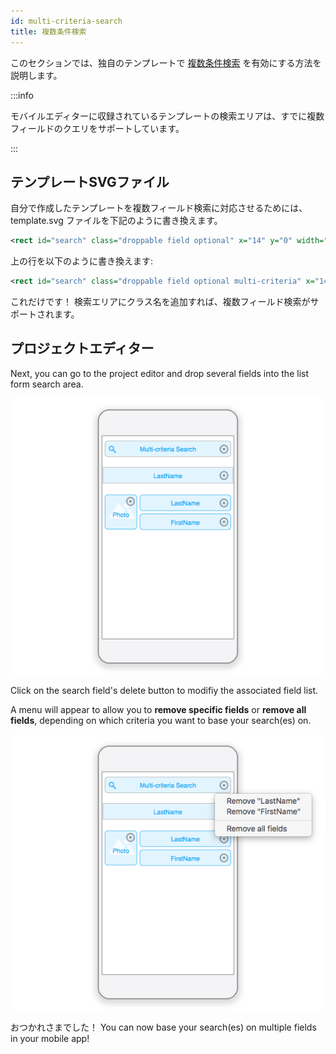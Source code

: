 ```yaml
---
id: multi-criteria-search
title: 複数条件検索
---
```



このセクションでは、独自のテンプレートで [複数条件検索](../../project-definition/forms#複数条件検索) を有効にする方法を説明します。

:::info

モバイルエディターに収録されているテンプレートの検索エリアは、すでに複数フィールドのクエリをサポートしています。

:::

## テンプレートSVGファイル

自分で作成したテンプレートを複数フィールド検索に対応させるためには、template.svg ファイルを下記のように書き換えます。

```xml
<rect id="search" class="droppable field optional" x="14" y="0" width="238" height="30" stroke-dasharray="5,2" ios:type="0,1,2,4,8,9,11,25,35" ios:bind="searchableField"/>

```

上の行を以下のように書き換えます:

```xml
<rect id="search" class="droppable field optional multi-criteria" x="14" y="0" width="238" height="30" stroke-dasharray="5,2" ios:type="0,1,2,4,8,9,11,25,35" ios:bind="searchableField"/>

```

これだけです！ 検索エリアにクラス名を追加すれば、複数フィールド検索がサポートされます。

## プロジェクトエディター

Next, you can go to the project editor and drop several fields into the list form search area.

![Multi-criteria search in the project editor](img/multi-criteria-search-forms-section.png)

Click on the search field's delete button to modifiy the associated field list.

A menu will appear to allow you to **remove specific fields** or **remove all fields**, depending on which criteria you want to base your search(es) on.

![Modify Multi-criteria search fields](img/multi-criteria-search-forms-section-remove-fields.png)

おつかれさまでした！ You can now base your search(es) on multiple fields in your mobile app!
